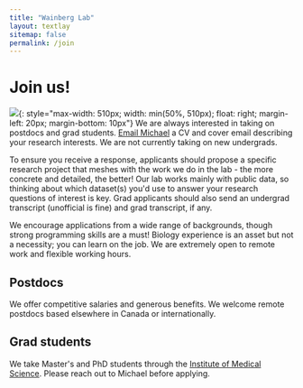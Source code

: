 ```yaml
---
title: "Wainberg Lab"
layout: textlay
sitemap: false
permalink: /join
---
```


# Join us!

![](https://www.utoronto.ca/sites/default/files/vlcsnap-2021-10-25-11h27m42s786-crop.jpg){: style="max-width: 510px; width: min(50%, 510px); float: right; margin-left: 20px; margin-bottom: 10px"}
We are always interested in taking on postdocs and grad students. <a href="mailto:%6D%2E%77%61%69%6E%62%65%72%67%40%75%74%6F%72%6F%6E%74%6F%2E%63%61">Email Michael</a> a CV and cover email describing your research interests. We are not currently taking on new undergrads.

To ensure you receive a response, applicants should propose a specific research project that meshes with the work we do in the lab - the more concrete and detailed, the better! Our lab works mainly with public data, so thinking about which dataset(s) you'd use to answer your research questions of interest is key. Grad applicants should also send an undergrad transcript (unofficial is fine) and grad transcript, if any.

We encourage applications from a wide range of backgrounds, though strong programming skills are a must! Biology experience is an asset but not a necessity; you can learn on the job. We are extremely open to remote work and flexible working hours.

## Postdocs

We offer competitive salaries and generous benefits. We welcome remote postdocs based elsewhere in Canada or internationally. 

## Grad students

We take Master's and PhD students through the [Institute of Medical Science](https://ims.utoronto.ca/application-deadlines-and-requirements). Please reach out to Michael before applying.

